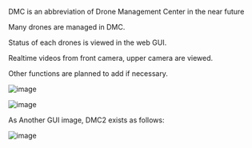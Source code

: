 DMC is an abbreviation of Drone Management Center in the near future  

Many drones are managed in DMC.

Status of each drones is viewed in the web GUI.

Realtime videos from front camera, upper camera are viewed.

Other functions are planned to add if necessary.

![image](https://github.com/user-attachments/assets/747281b5-dce1-443d-98b9-a7e62a29ec0c)


![image](https://github.com/user-attachments/assets/c1f291e2-460f-424d-bbd6-35b64d5f2751)


As Another GUI image, DMC2 exists as follows:

![image](https://github.com/user-attachments/assets/8916cbff-614f-4646-a681-7ee930d78741)

